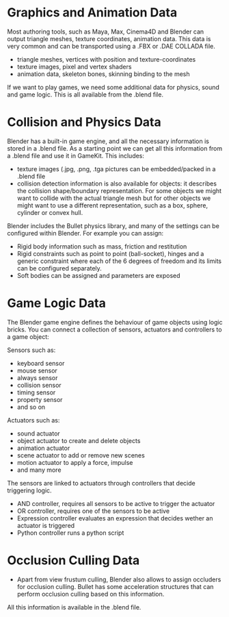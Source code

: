 # Graphics and Animation Data #

Most authoring tools, such as Maya, Max, Cinema4D and Blender can output triangle meshes, texture coordinates, animation data. This data is very common and can be transported using a .FBX or .DAE COLLADA file.

  * triangle meshes, vertices with position and texture-coordinates
  * texture images, pixel and vertex shaders
  * animation data, skeleton bones, skinning binding to the mesh

If we want to play games, we need some additional data for physics, sound and game logic. This is all available from the .blend file.

# Collision and Physics Data #

Blender has a built-in game engine, and all the necessary information is stored in a .blend file. As a starting point we can get all this information from a .blend file and use it in GameKit. This includes:

  * texture images (.jpg, .png, .tga pictures can be embedded/packed in a .blend file
  * collision detection information is also available for objects: it describes the collision shape/boundary representation. For some objects we might want to collide with the actual triangle mesh but for other objects we might want to use a different representation, such as a box, sphere, cylinder or convex hull.

Blender includes the Bullet physics library, and many of the settings can be configured within Blender. For example you can assign:

  * Rigid body information such as mass, friction and restitution
  * Rigid constraints such as point to point (ball-socket), hinges and a generic constraint where each of the 6 degrees of freedom and its limits can be configured separately.
  * Soft bodies can be assigned and parameters are exposed

# Game Logic Data #

The Blender game engine defines the behaviour of game objects using logic bricks. You can connect a collection of sensors, actuators and controllers to a game object:

Sensors such as:

  * keyboard sensor
  * mouse sensor
  * always sensor
  * collision sensor
  * timing sensor
  * property sensor
  * and so on

Actuators such as:

  * sound actuator
  * object actuator to create and delete objects
  * animation actuator
  * scene actuator to add or remove new scenes
  * motion actuator to apply a force, impulse
  * and many more

The sensors are linked to actuators through controllers that decide triggering logic.

  * AND controller, requires all sensors to be active to trigger the actuator
  * OR controller, requires one of the sensors to be active
  * Expression controller evaluates an expression that decides wether an actuator is triggered
  * Python controller runs a python script

# Occlusion Culling Data #

  * Apart from view frustum culling, Blender also allows to assign occluders for occlusion culling. Bullet has some acceleration structures that can perform occlusion culling based on this information.

All this information is available in the .blend file.
